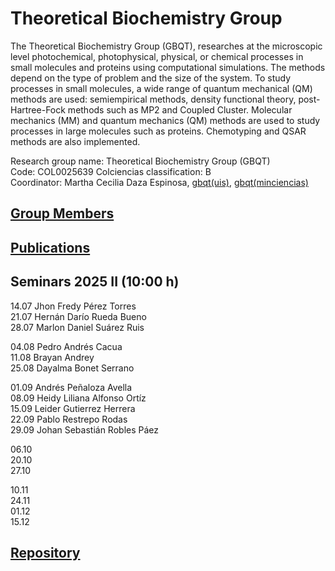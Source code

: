 # Theoretical Biochemistry Group
The Theoretical Biochemistry Group (GBQT), researches at the microscopic level photochemical, photophysical, physical, or chemical processes in small molecules and
proteins using computational simulations. The methods depend on the type of problem and the size of the system. To study processes in small molecules, a wide range
of quantum mechanical (QM) methods are used: semiempirical methods, density functional theory, post-Hartree-Fock methods such as MP2 and Coupled Cluster.
Molecular mechanics (MM) and quantum mechanics (QM) methods are used to study processes in large molecules such as proteins. Chemotyping and QSAR methods are also
implemented.

Research group name: Theoretical Biochemistry Group (GBQT)\
Code: COL0025639 Colciencias classification: B\
Coordinator: Martha Cecilia Daza Espinosa, [gbqt(uis)](https://uis.edu.co/fc-gruinv-gbqt-cm-en/), [gbqt(minciencias)](https://scienti.minciencias.gov.co/gruplac/jsp/visualiza/visualizagr.jsp?nro=00000000000682)


## [Group Members](members.md)

## [Publications](publications.md)

## Seminars 2025 II (10:00 h)
   14.07  Jhon Fredy Pérez Torres \
   21.07  Hernán Darío Rueda Bueno \
   28.07  Marlon Daniel Suárez Ruis
  
   04.08  Pedro Andrés Cacua\
   11.08  Brayan Andrey \
   25.08  Dayalma Bonet Serrano

   01.09  Andrés Peñaloza Avella \
   08.09  Heidy Liliana Alfonso Ortíz \
   15.09  Leider Gutierrez Herrera \
   22.09  Pablo Restrepo Rodas \
   29.09  Johan Sebastián Robles Páez

   06.10 \
   20.10 \
   27.10 

   10.11 \
   24.11 \
   01.12 \
   15.12
   
## [Repository](repository.md)
